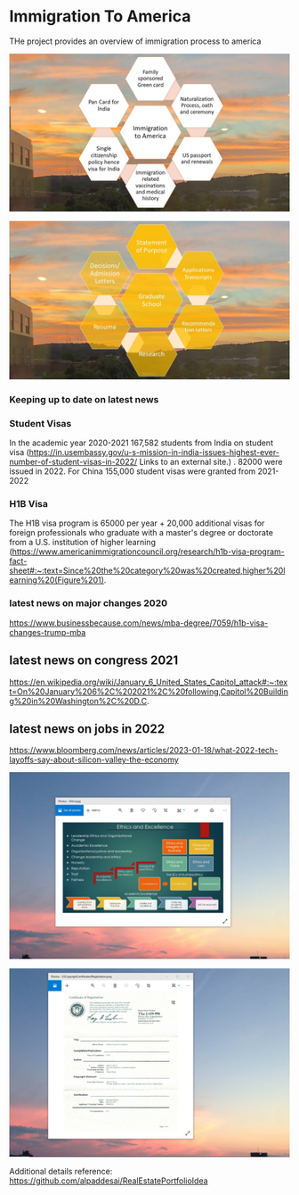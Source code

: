 # Immigration To America

THe project provides an overview of immigration process to america

![image](ImmigrationToAmerica.jpg)

![image](AdmissionLetters.jpg)

### Keeping up to date on latest news
### Student Visas
In the academic year 2020-2021 167,582  students from India on student visa (https://in.usembassy.gov/u-s-mission-in-india-issues-highest-ever-number-of-student-visas-in-2022/ Links to an external site.)  . 82000 were issued in 2022.   For China 155,000 student visas were granted from 2021-2022  

### H1B Visa
The H1B visa program is 65000 per year + 20,000 additional visas for foreign professionals who graduate with a master's degree or doctorate from a U.S. institution of higher learning (https://www.americanimmigrationcouncil.org/research/h1b-visa-program-fact-sheet#:~:text=Since%20the%20category%20was%20created,higher%20learning%20(Figure%201).  

### latest news on major changes 2020
https://www.businessbecause.com/news/mba-degree/7059/h1b-visa-changes-trump-mba

## latest news on congress 2021
https://en.wikipedia.org/wiki/January_6_United_States_Capitol_attack#:~:text=On%20January%206%2C%202021%2C%20following,Capitol%20Building%20in%20Washington%2C%20D.C.

## latest news on jobs in 2022
https://www.bloomberg.com/news/articles/2023-01-18/what-2022-tech-layoffs-say-about-silicon-valley-the-economy

![image](EthicsandExcellence.png)

![imaged](USCopyrightCertificate.png)

Additional details reference: https://github.com/alpaddesai/RealEstatePortfolioIdea
